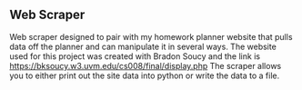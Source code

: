 ## Web Scraper
Web scraper designed to pair with my homework planner website that pulls data off the planner and can manipulate it in several ways.
The website used for this project was created with Bradon Soucy and the link is https://bksoucy.w3.uvm.edu/cs008/final/display.php
The scraper allows you to either print out the site data into python or write the data to a file.
